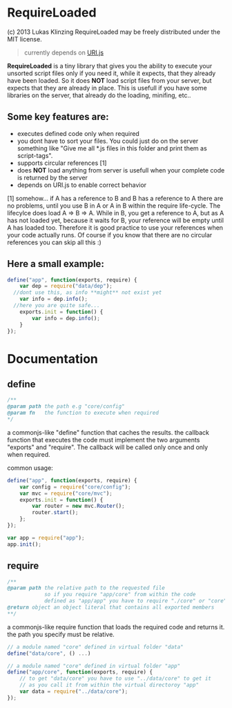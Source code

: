 RequireLoaded
=============
(c) 2013 Lukas Klinzing 
RequireLoaded may be freely distributed under the MIT license.

> currently  depends on [URI.js](http://medialize.github.io/URI.js/)

**RequireLoaded** is a tiny library that gives you the ability to
execute your unsorted script files only if you need it, while it expects, that
they already have been loaded. So it does **NOT** load script files
from your server, but expects that they are already in place. This is usefull
if you have some libraries on the server, that already do the loading, minifing, etc..

Some key features are:
----------------------
- executes defined code only when required
- you dont have to sort your files. You could just do on the server something like "Give me all *.js files in this folder and print them as script-tags".
- supports circular references [1]
- does **NOT** load anything from server is usefull when your complete code is returned by the server
- depends on URI.js to enable correct behavior

[1]  somehow... if A has a reference to B and B has a reference to A
     there are no problems, until you use B in A or A in B within the require
     life-cycle. The lifecylce does load A => B => A. While in B, you get a reference
     to A, but as A has not loaded yet, because it waits for B, your reference will be
     empty until A has loaded too. Therefore it is good practice to use your references
     when your code actually runs. Of course if you know that there are no circular references
     you can skip all this :)

Here a small example:
---------------------
```javascript
define("app", function(exports, require) {
    var dep = require("data/dep");
  //dont use this, as info **might** not exist yet
    var info = dep.info();
  //here you are quite safe...
    exports.init = function() {
        var info = dep.info();
    }
});
```
Documentation
=============

define
------
```javascript
/**
@param path the path e.g "core/config"
@param fn   the function to execute when required
*/
```

a commonjs-like "define" function that caches the results.
the callback function that executes the code must implement
the two arguments "exports" and "require". The callback
will be called only once and only when required.

common usage:

```javascript
define("app", function(exports, require) {
    var config = require("core/config");
    var mvc = require("core/mvc");
    exports.init = function() {
        var router = new mvc.Router();
        router.start();
    };
});

var app = require("app");
app.init();
```

require
-------
```javascript
/**
@param path the relative path to the requested file
            so if you require "app/core" from within the code 
            defined as "app/app" you have to require "./core" or "core"
@return object an object literal that contains all exported members
**/
```

a commonjs-like require function that loads the required code and returns it.
the path you specify must be relative. 

```javascript
// a module named "core" defined in virtual folder "data"
define("data/core", () ...)

// a module named "core" defined in virtual folder "app"
define("app/core", function(exports, require) {
    // to get "data/core" you have to use "../data/core" to get it
    // as you call it from within the virtual directoroy "app"
    var data = require("../data/core");
});
```
